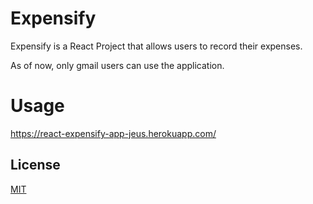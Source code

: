 # Expensify
Expensify is a React Project that allows users to record their expenses.

As of now, only gmail users can use the application.

# Usage
https://react-expensify-app-jeus.herokuapp.com/


## License
[MIT](https://choosealicense.com/licenses/mit/)
